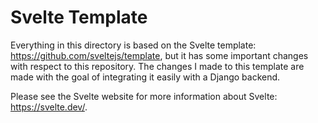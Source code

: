 # Svelte Template

Everything in this directory is based on the Svelte template: https://github.com/sveltejs/template, but it has some important changes with respect to this repository. The changes I made to this template are made with the goal of integrating it easily with a Django backend.

Please see the Svelte website for more information about Svelte: https://svelte.dev/.
